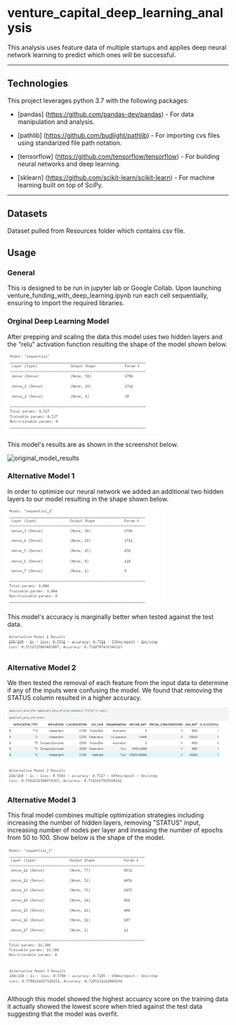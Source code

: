 # venture_capital_deep_learning_analysis
This analysis uses feature data of multiple startups and applies deep neural network learning to predict which ones will be successful. 

---

## Technologies

This project leverages python 3.7 with the following packages:

* [pandas] (https://github.com/pandas-dev/pandas) - For data manipulation and analysis.

* [pathlib] (https://github.com/budlight/pathlib) - For importing cvs files using standarized file path notation.

* [tensorflow] (https://github.com/tensorflow/tensorflow) - For building neural networks and deep learning.

* [sklearn] (https://github.com/scikit-learn/scikit-learn) - For machine learning built on top of SciPy.


---

## Datasets

Dataset pulled from Resources folder which contains csv file.

## Usage

### General

This is designed to be run in jupyter lab or Google Collab. Upon launching venture_funding_with_deep_learning.ipynb run each cell sequentially, ensuring to import the required libraries.

### Orginal Deep Learning Model

After prepping and scaling the data this model uses two hidden layers and the "relu" activation function resulting the shape of the model shown below.

![original_model_shape](Images/original_model_shape.png)

This model's results are as shown in the screenshot below.

![original_model_results](Images/original_model_results.png)

### Alternative Model 1

In order to optimize our neural network we added an additional two hidden layers to our model resulting in the shape shown below.

![alternative_1_shape](Images/alternative_model_1_shape.png)

This model's accuracy is marginally better when tested against the test data.

![alternative_1_results](Images/alternative_model_1_results.png)

### Alternative Model 2

We then tested the removal of each feature from the input data to determine if any of the inputs were confusing the model. We found that removing the STATUS column resulted in a higher accuracy.

![alternative_2_features](Images/alternative_model_2_features.png)

![alternative_2_results](Images/alternative_model_2_results.png)

### Alternative Model 3

This final model combines multiple optimization strategies including increasing the number of hidden layers, removing "STATUS" input, increasing number of nodes per layer and inreasing the number of epochs from 50 to 100. Show below is the shape of the model.

![alternative_3_shape](Images/alternative_model_3_shape.png)

![alternative_3_results](Images/alternative_model_3_results.png)

Although this model showed the highest accuarcy score on the training data it actually showed the lowest score when tried against the test data suggesting that the model was overfit.

